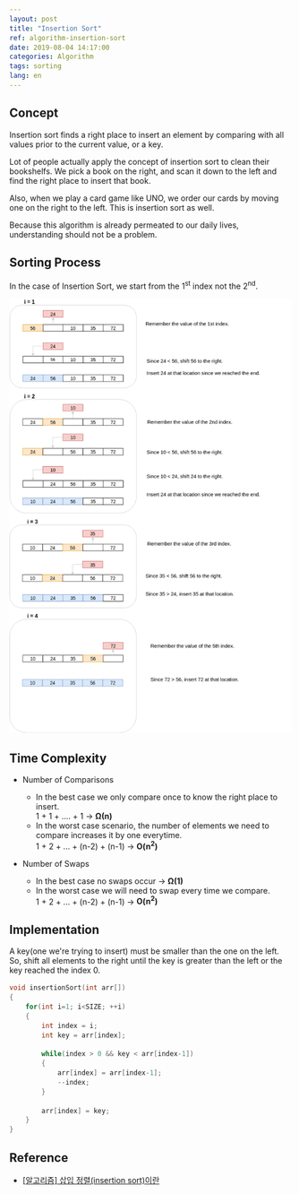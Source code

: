 ```yaml
---
layout: post
title: "Insertion Sort"
ref: algorithm-insertion-sort
date: 2019-08-04 14:17:00
categories: Algorithm
tags: sorting
lang: en
---
```


## Concept
Insertion sort finds a right place to insert an element by comparing with all values prior to the current value, or a key.

Lot of people actually apply the concept of insertion sort to clean their bookshelfs. We pick a book on the right, and scan it down to the left and find the right place to insert that book.

Also, when we play a card game like UNO, we order our cards by moving one on the right to the left. This is insertion sort as well.

Because this algorithm is already permeated to our daily lives, understanding should not be a problem.

<div class="divider"></div>

## Sorting Process

In the case of Insertion Sort, we start from the 1<sup>st</sup> index not the 2<sup>nd</sup>.

![Insertion sort](/assets/images/algorithm/sorting/insertion_sort_en.png)

<div class="divider"></div>

## Time Complexity
 - Number of Comparisons
   * In the best case we only compare once to know the right place to insert. <br />
   1 + 1 + .... + 1 → **Ω(n)**
   * In the worst case scenario, the number of elements we need to compare increases it by one everytime. <br />
   1 + 2 + ... + (n-2) + (n-1) →  **O(n<sup>2</sup>)**

 - Number of Swaps
   * In the best case no swaps occur →  **Ω(1)**
   * In the worst case we will need to swap every time we compare. <br />
   1 + 2 + ... + (n-2) + (n-1) →  **O(n<sup>2</sup>)**

<div class="divider"></div>

## Implementation
A key(one we're trying to insert) must be smaller than the one on the left. So, shift all elements to
the right until the key is greater than the left or the key reached the index 0.

```c
void insertionSort(int arr[])
{
    for(int i=1; i<SIZE; ++i)
    {
        int index = i;
        int key = arr[index];

        while(index > 0 && key < arr[index-1])
        {
            arr[index] = arr[index-1];
            --index;
        }

        arr[index] = key;
    }
}
```

<div class="divider"></div>

## Reference <a id="ref"></a>
- [[알고리즘] 삽입 정렬(insertion sort)이란](https://gmlwjd9405.github.io/2018/05/06/algorithm-insertion-sort.html)
